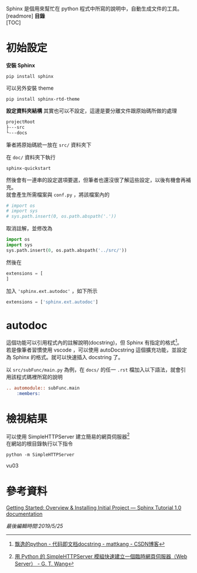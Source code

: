 Sphinx 是個用來幫忙在 python 程式中所寫的說明中，自動生成文件的工具。
[readmore]
**目錄**  
[TOC]
# 初始設定
**安裝 Sphinx**
```shell
pip install sphinx
```

可以另外安裝 theme
```shell
pip install sphinx-rtd-theme
```

**設定資料夾結構**
其實也可以不設定，這邊是要分離文件跟原始碼所做的處理
```txt
projectRoot
├---src
└---docs
```
筆者將原始碼統一放在 `src/` 資料夾下

在 `doc/` 資料夾下執行
```shell
sphinx-quickstart
```
然後會有一連串的設定選項要選，但筆者也還沒很了解這些設定，以後有機會再補充。  
就會產生所需檔案與 `conf.py` ，將該檔案內的
```python
# import os
# import sys
# sys.path.insert(0, os.path.abspath('.'))
```
取消註解，並修改為
```python
import os
import sys
sys.path.insert(0, os.path.abspath('../src/'))
```
然後在
```python
extensions = [
]
```
加入 `'sphinx.ext.autodoc'` ，如下所示
```python
extensions = ['sphinx.ext.autodoc']
```
# autodoc
這個功能可以引用程式內的註解說明(docstring)，但 Sphinx 有指定的格式[^1]。  
若是像筆者習慣使用 vscode ，可以使用 autoDocstring 這個擴充功能，並設定為 Sphinx 的格式。就可以快速插入 docstring 了。

以 `src/subFunc/main.py` 為例，在 `docs/` 的任一 `.rst` 檔加入以下語法，就會引用該程式碼裡所寫的說明
```rst
.. automodule:: subFunc.main
	:members:
```
# 檢視結果
可以使用 SimpleHTTPServer 建立簡易的網頁伺服器[^2]  
在網站的根目錄執行以下指令
```shell
python -m SimpleHTTPServer
```
vu03
# 參考資料
[Getting Started: Overview & Installing Initial Project — Sphinx Tutorial 1.0 documentation](https://sphinx-tutorial.readthedocs.io/start/)

[^1]:[飘逸的python - 代码即文档docstring - mattkang - CSDN博客](https://blog.csdn.net/handsomekang/article/details/46830083)

[^2]:[用 Python 的 SimpleHTTPServer 模組快速建立一個臨時網頁伺服器（Web Server） - G. T. Wang](https://blog.gtwang.org/web-development/python-simplehttpserver-web-server/)

*最後編輯時間:2019/5/25*

<!--tags:
docstring, python, Sphinx
-->
<!--stackedit_data:
eyJwcm9wZXJ0aWVzIjoidGFnczogJ2RvY3N0cmluZywgcHl0aG
9uLCBTcGhpbngnXG4iLCJoaXN0b3J5IjpbMTQ2NDQ0Nzc1Myw5
MDQ3NTE5MDcsLTg4MjMwMTE3LDU0OTgwNzM2OCwtNjc5NDE2Nz
k1LDE1OTExMjY5NTQsNzU4MDI4OTM1LC0xOTY3NTE2OTgsLTY4
MzExNDM3MiwxNTQxNjMyNTEyLC0yMTE4OTkzMzUxLC02ODA1OT
k4MTQsLTE4MjMwMzkwMTddfQ==
-->